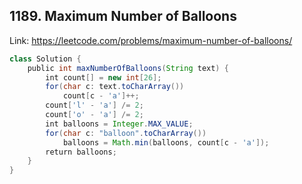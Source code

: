 ## 1189. Maximum Number of Balloons
Link: https://leetcode.com/problems/maximum-number-of-balloons/

```java
class Solution {
    public int maxNumberOfBalloons(String text) {
        int count[] = new int[26];
        for(char c: text.toCharArray())
            count[c - 'a']++;
        count['l' - 'a'] /= 2;
        count['o' - 'a'] /= 2;
        int balloons = Integer.MAX_VALUE;
        for(char c: "balloon".toCharArray())
            balloons = Math.min(balloons, count[c - 'a']);
        return balloons;
    }
}
```
